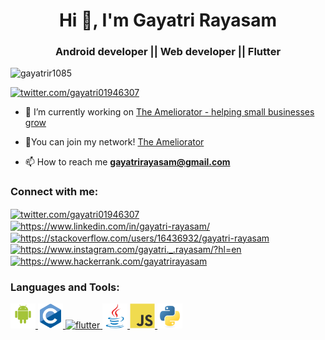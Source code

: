 <h1 align="center">Hi 👋, I'm Gayatri Rayasam</h1>
<h3 align="center">Android developer || Web developer || Flutter</h3>

<p align="left"> <img src="https://komarev.com/ghpvc/?username=gayatrir1085&label=Profile%20views&color=0e75b6&style=flat" alt="gayatrir1085" /> </p>

<p align="left"> <a href="https://twitter.com/twitter.com/gayatri01946307" target="blank"><img src="https://img.shields.io/twitter/follow/twitter.com/gayatri01946307?logo=twitter&style=for-the-badge" alt="twitter.com/gayatri01946307" /></a> </p>

- 🔭 I’m currently working on [The Ameliorator - helping small businesses grow](https://sites.google.com/view/theameliorator/home)

- 👯You can join my network! [The Ameliorator](https://forms.gle/UEk131HRF5bZGMWN6)

- 📫 How to reach me **gayatrirayasam@gmail.com**

<h3 align="left">Connect with me:</h3>
<p align="left">
<a href="https://twitter.com/twitter.com/gayatri01946307" target="blank"><img align="center" src="https://raw.githubusercontent.com/rahuldkjain/github-profile-readme-generator/master/src/images/icons/Social/twitter.svg" alt="twitter.com/gayatri01946307" height="30" width="40" /></a>
<a href="https://linkedin.com/in/https://www.linkedin.com/in/gayatri-rayasam/" target="blank"><img align="center" src="https://raw.githubusercontent.com/rahuldkjain/github-profile-readme-generator/master/src/images/icons/Social/linked-in-alt.svg" alt="https://www.linkedin.com/in/gayatri-rayasam/" height="30" width="40" /></a>
<a href="https://stackoverflow.com/users/https://stackoverflow.com/users/16436932/gayatri-rayasam" target="blank"><img align="center" src="https://raw.githubusercontent.com/rahuldkjain/github-profile-readme-generator/master/src/images/icons/Social/stack-overflow.svg" alt="https://stackoverflow.com/users/16436932/gayatri-rayasam" height="30" width="40" /></a>
<a href="https://instagram.com/https://www.instagram.com/gayatri._.rayasam/?hl=en" target="blank"><img align="center" src="https://raw.githubusercontent.com/rahuldkjain/github-profile-readme-generator/master/src/images/icons/Social/instagram.svg" alt="https://www.instagram.com/gayatri._.rayasam/?hl=en" height="30" width="40" /></a>
<a href="https://www.hackerrank.com/https://www.hackerrank.com/gayatrirayasam" target="blank"><img align="center" src="https://raw.githubusercontent.com/rahuldkjain/github-profile-readme-generator/master/src/images/icons/Social/hackerrank.svg" alt="https://www.hackerrank.com/gayatrirayasam" height="30" width="40" /></a>
</p>

<h3 align="left">Languages and Tools:</h3>
<p align="left"> <a href="https://developer.android.com" target="_blank"> <img src="https://raw.githubusercontent.com/devicons/devicon/master/icons/android/android-original-wordmark.svg" alt="android" width="40" height="40"/> </a> <a href="https://www.cprogramming.com/" target="_blank"> <img src="https://raw.githubusercontent.com/devicons/devicon/master/icons/c/c-original.svg" alt="c" width="40" height="40"/> </a> <a href="https://flutter.dev" target="_blank"> <img src="https://www.vectorlogo.zone/logos/flutterio/flutterio-icon.svg" alt="flutter" width="40" height="40"/> </a> <a href="https://www.java.com" target="_blank"> <img src="https://raw.githubusercontent.com/devicons/devicon/master/icons/java/java-original.svg" alt="java" width="40" height="40"/> </a> <a href="https://developer.mozilla.org/en-US/docs/Web/JavaScript" target="_blank"> <img src="https://raw.githubusercontent.com/devicons/devicon/master/icons/javascript/javascript-original.svg" alt="javascript" width="40" height="40"/> </a> <a href="https://www.python.org" target="_blank"> <img src="https://raw.githubusercontent.com/devicons/devicon/master/icons/python/python-original.svg" alt="python" width="40" height="40"/> </a> </p>
